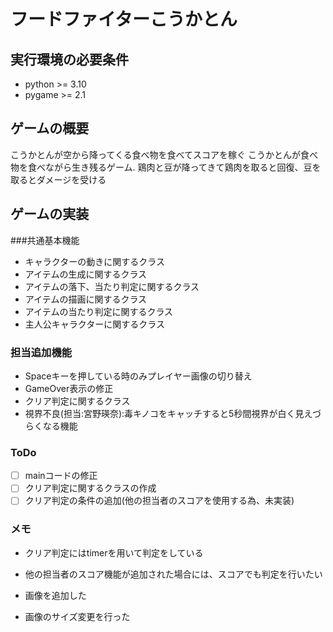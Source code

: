 # フードファイターこうかとん
## 実行環境の必要条件
* python >= 3.10
* pygame >= 2.1

## ゲームの概要
こうかとんが空から降ってくる食べ物を食べてスコアを稼ぐ
こうかとんが食べ物を食べながら生き残るゲーム.
鶏肉と豆が降ってきて鶏肉を取ると回復、豆を取るとダメージを受ける

## ゲームの実装
###共通基本機能
* キャラクターの動きに関するクラス
* アイテムの生成に関するクラス
* アイテムの落下、当たり判定に関するクラス
* アイテムの描画に関するクラス
* アイテムの当たり判定に関するクラス
* 主人公キャラクターに関するクラス
### 担当追加機能
* Spaceキーを押している時のみプレイヤー画像の切り替え
* GameOver表示の修正
* クリア判定に関するクラス
* 視界不良(担当:宮野瑛奈):毒キノコをキャッチすると5秒間視界が白く見えづらくなる機能
### ToDo
- [ ] mainコードの修正
- [ ] クリア判定に関するクラスの作成
- [ ] クリア判定の条件の追加(他の担当者のスコアを使用する為、未実装)
### メモ
* クリア判定にはtimerを用いて判定をしている
* 他の担当者のスコア機能が追加された場合には、スコアでも判定を行いたい

* 画像を追加した
* 画像のサイズ変更を行った
